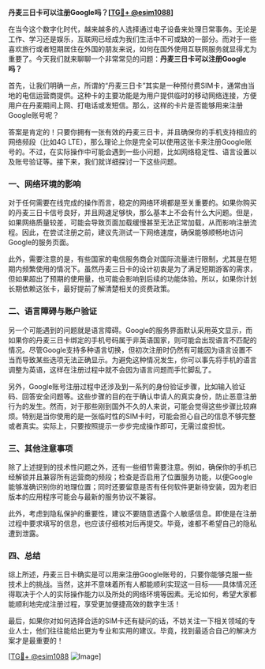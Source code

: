 **丹麦三日卡可以注册Google吗？[[TG💪+ @esim1088](https://t.me/s/esim1088)]**

在当今这个数字化时代，越来越多的人选择通过电子设备来处理日常事务。无论是工作、学习还是娱乐，互联网已经成为我们生活中不可或缺的一部分。而对于一些喜欢旅行或者短期居住在外国的朋友来说，如何在国外使用互联网服务就显得尤为重要了。今天我们就来聊聊一个非常常见的问题：**丹麦三日卡可以注册Google吗？**

首先，让我们明确一点，所谓的“丹麦三日卡”其实是一种预付费SIM卡，通常由当地的电信运营商提供。这种卡的主要功能是为用户提供临时的移动网络连接，方便用户在丹麦期间上网、打电话或发短信。那么，这样的卡片是否能够用来注册Google账号呢？

答案是肯定的！只要你拥有一张有效的丹麦三日卡，并且确保你的手机支持相应的网络频段（比如4G LTE），那么理论上你是完全可以使用这张卡来注册Google账号的。不过，在实际操作中可能会遇到一些小问题，比如网络稳定性、语言设置以及账号验证等。接下来，我们就详细探讨一下这些问题。

### **一、网络环境的影响**

对于任何需要在线完成的操作而言，稳定的网络环境都是至关重要的。如果你购买的丹麦三日卡信号良好，并且网速足够快，那么基本上不会有什么大问题。但是，如果网络质量较差，可能会导致页面加载缓慢甚至无法正常加载，从而影响注册流程。因此，在尝试注册之前，建议先测试一下网络速度，确保能够顺畅地访问Google的服务页面。

此外，需要注意的是，有些国家的电信服务商会对国际流量进行限制，尤其是在短期内频繁使用的情况下。虽然丹麦三日卡的设计初衷是为了满足短期游客的需求，但如果超出了预期的使用量，也可能会影响到后续的功能体验。所以，如果你计划长期依赖这张卡，最好提前了解清楚相关的资费政策。

### **二、语言障碍与账户验证**

另一个可能遇到的问题就是语言障碍。Google的服务界面默认采用英文显示，而如果你的丹麦三日卡绑定的手机号码属于非英语国家，则可能会出现语言不匹配的情况。尽管Google支持多种语言切换，但初次注册时仍然有可能因为语言设置不当而导致某些选项无法正确显示。为避免这种情况发生，你可以事先将手机的语言调整为英语，这样在注册过程中就不会因为语言问题而手忙脚乱了。

另外，Google账号注册过程中还涉及到一系列的身份验证步骤，比如输入验证码、回答安全问题等。这些步骤的目的在于确认申请人的真实身份，防止恶意注册行为的发生。然而，对于那些刚到国外不久的人来说，可能会觉得这些步骤比较麻烦。特别是当你使用的是一张临时性的SIM卡时，可能会担心自己的信息不够完整或者真实。实际上，只要按照提示一步步完成操作即可，无需过度担忧。

### **三、其他注意事项**

除了上述提到的技术性问题之外，还有一些细节需要注意。例如，确保你的手机已经解锁并且兼容所有运营商的频段；检查是否启用了位置服务功能，以便Google能够准确识别你的地理位置；同时还要留意是否有任何软件更新待安装，因为老旧版本的应用程序可能会与最新的服务协议不兼容。

此外，考虑到隐私保护的重要性，建议不要随意透露个人敏感信息。即使是在注册过程中要求填写的信息，也应该仔细核对后再提交。毕竟，谁都不希望自己的隐私遭到泄露。

### **四、总结**

综上所述，丹麦三日卡确实是可以用来注册Google账号的，只要你能够克服一些技术上的挑战。当然，这并不意味着所有人都能顺利实现这一目标——具体情况还得取决于个人的实际操作能力以及所处的网络环境等因素。无论如何，希望大家都能顺利地完成注册过程，享受更加便捷高效的数字生活！

最后，如果你对如何选择合适的SIM卡还有疑问的话，不妨关注一下相关领域的专业人士，他们往往能给出更为专业和实用的建议。毕竟，找到最适合自己的解决方案才是最重要的！

[[TG💪+ @esim1088](https://t.me/s/esim1088) ![Image](https://i.postimg.cc/4NQfJmqS/Snipaste-2025-05-13-00-14-12.png)]